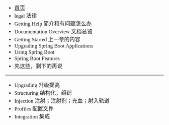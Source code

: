 <span  style="font-family: Simsun,serif; font-size: 17px; ">

- [首页](https://docs.spring.io/spring-boot/docs/current/reference/html/)
- legal 法律
- Getting Help 简介和有问题怎么办
- Documentation Overview 文档总览
- Getting Started 上一章的内容
- Upgrading Spring Boot Applications
- Using Spring Boot
- Spring Boot Features
- 先这些，剩下的再说

---

- Upgrading 升级提高
- Structuring 结构化，组织
- Injection 注射；注射剂；充血；射入轨道
- Profiles 配置文件
- Integration 集成

</span>